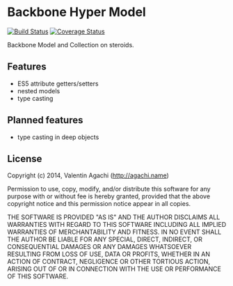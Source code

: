 # Backbone Hyper Model

[![Build Status](https://travis-ci.org/avaly/backbone-hyper-model.svg)](https://travis-ci.org/avaly/backbone-hyper-model)
[![Coverage Status](https://coveralls.io/repos/avaly/backbone-hyper-model/badge.png)](https://coveralls.io/r/avaly/backbone-hyper-model)

Backbone Model and Collection on steroids.

## Features

- ES5 attribute getters/setters
- nested models
- type casting

## Planned features

- type casting in deep objects

## License

Copyright (c) 2014, Valentin Agachi (http://agachi.name)

Permission to use, copy, modify, and/or distribute this software for any purpose with or without fee is hereby granted, provided that the above copyright notice and this permission notice appear in all copies.

THE SOFTWARE IS PROVIDED "AS IS" AND THE AUTHOR DISCLAIMS ALL WARRANTIES WITH REGARD TO THIS SOFTWARE INCLUDING ALL IMPLIED WARRANTIES OF MERCHANTABILITY AND FITNESS. IN NO EVENT SHALL THE AUTHOR BE LIABLE FOR ANY SPECIAL, DIRECT, INDIRECT, OR CONSEQUENTIAL DAMAGES OR ANY DAMAGES WHATSOEVER RESULTING FROM LOSS OF USE, DATA OR PROFITS, WHETHER IN AN ACTION OF CONTRACT, NEGLIGENCE OR OTHER TORTIOUS ACTION, ARISING OUT OF OR IN CONNECTION WITH THE USE OR PERFORMANCE OF THIS SOFTWARE.
